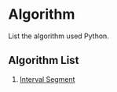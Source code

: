 # Algorithm

List the algorithm used Python.  

## Algorithm List

1. [Interval Segment](/interval-segment/)
